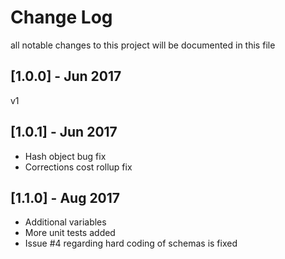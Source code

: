 # Change Log

all notable changes to this project will be documented in this file

## [1.0.0] - Jun 2017

v1

## [1.0.1] - Jun 2017
* Hash object bug fix
* Corrections cost rollup fix


## [1.1.0] - Aug 2017
* Additional variables
* More unit tests added
* Issue #4 regarding hard coding of schemas is fixed


